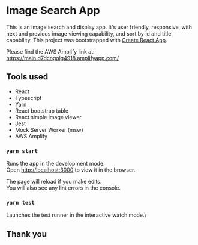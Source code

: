 # Image Search App

This is an image search and display app. It's user friendly, responsive, with next and previous image viewing capability, and sort by id and title capability. This project was bootstrapped with [Create React App](https://github.com/facebook/create-react-app).

Please find the AWS Amplify link at: https://main.d7dcngolg4918.amplifyapp.com/

## Tools used

- React
- Typescript
- Yarn
- React bootstrap table
- React simple image viewer
- Jest
- Mock Server Worker (msw)
- AWS Amplify

### `yarn start`

Runs the app in the development mode.\
Open [http://localhost:3000](http://localhost:3000) to view it in the browser.

The page will reload if you make edits.\
You will also see any lint errors in the console.

### `yarn test`

Launches the test runner in the interactive watch mode.\

## Thank you

